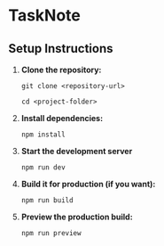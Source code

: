 # TaskNote

## Setup Instructions

1.  **Clone the repository:**

    `git clone <repository-url>  `
    
    `cd <project-folder>` 
    
2.  **Install dependencies:**

    `npm install` 
    
3.  **Start the development server**

    `npm run dev` 
    
4.  **Build it for production (if you want):**

    `npm run build` 
    
5.  **Preview the production build:**

    `npm run preview` 
